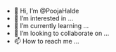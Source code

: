 - 👋 Hi, I’m @PoojaHalde
- 👀 I’m interested in ...
- 🌱 I’m currently learning ...
- 💞️ I’m looking to collaborate on ...
- 📫 How to reach me ...

<!---
PoojaHalde/PoojaHalde is a ✨ special ✨ repository because its `README.md` (this file) appears on your GitHub profile.
You can click the Preview link to take a look at your changes.
--->
